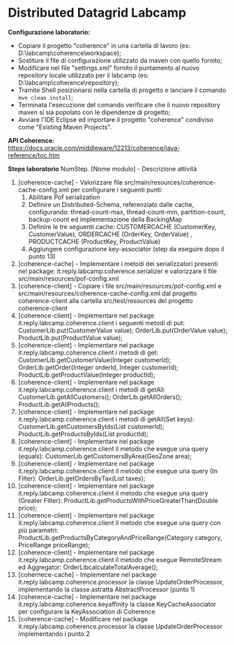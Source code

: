 # Distributed Datagrid Labcamp

**Configurazione laboratorio:**
* Copiare il progetto "coherence" in una cartella di lavoro (es: D:\labcamp\coherence\workspace);
* Sostiture il file di configurazione utilizzato da maven con quello fornito;
* Modificare nel file "settings.xml" fornito il puntamento al nuovo repository locale utilizzato per il labcamp (es: D:\labcamp\coherence\repository);
* Tramite Shell posizionarsi nella cartella di progetto e lanciare il comando `mvn clean install`;
* Terminata l'esecuzione del comando verificare che il nuovo repository maven si sia popolato con le dipendenze di progetto;
* Avviare l'IDE Eclipse ed importare il progetto "coherence" condiviso come "Existing Maven Projects".

**API Coherence:**
https://docs.oracle.com/middleware/12213/coherence/java-reference/toc.htm


**Steps laboratorio**
NumStep. [Nome modulo] - Descrizione attività
 
1. [coherence-cache] - Valorizzare file src/main/resources/coherence-cache-config.xml per configurare i seguenti punti:
	1. Abilitare Pof serialization
	2. Definire un Distributed-Schema, referenziato dalle cache, configurando: thread-count-max, thread-count-min, partition-count, backup-count ed implementazione <local-schema> della BackingMap
	3. Definire le tre seguenti cache: CUSTOMERCACHE (CustomerKey, CustomerValue), ORDERCACHE (OrderKey, OrderValue) , PRODUCTCACHE (ProductKey, ProductValue)
	4. Aggiungere configurazione key-associator (step da eseguire dopo il punto 13)
2. [coherence-cache] -  Implementare i metodi dei serializzatori presenti nel package: it.reply.labcamp.coherence.serializer e valorizzare il file src/main/resources/pof-config.xml
3. [coherence-client] - Copiare i file src/main/resources/pof-config.xml e src/main/resources/coherence-cache-config.xml dal progetto coherence-client alla cartella src/test/resources del progetto coherence-client
3. [coherence-client] - Implementare nel package it.reply.labcamp.coherence.client i seguenti metodi di put: CustomerLib.put(CustomerValue value); OrderLib.put(OrderValue value); ProductLib.put(ProductValue value);
4. [coherence-client] - Implementare nel package it.reply.labcamp.coherence.client i metodi di get: CustomerLib.getCustomerValue(Integer customerId); OrderLib.getOrder(Integer orderId, Integer customerId); ProductLib.getProductValue(Integer productId);
5. [coherence-client] - Implementare nel package it.reply.labcamp.coherence.client i metodi di getAll: CustomerLib.getAllCustomers(); OrderLib.getAllOrders(); ProductLib.getAllProducts();
6. [coherence-client] - Implementare nel package it.reply.labcamp.coherence.client i metodi di getAll(Set keys): CustomerLib.getCustomersByIds(List<Integer> customerId); ProductLib.getProductsByIds(List<Integer> productId);
7. [coherence-client] - Implementare nel package it.reply.labcamp.coherence.client il metodo che esegue una query (equals): CustomerLib.getCustomersByArea(GeoZone area);
8. [coherence-client] - Implementare nel package it.reply.labcamp.coherence.client il metodo che esegue una query (In Filter): OrderLib.getOrdersByTax(List<Integer> taxes);
9. [coherence-client] - Implementare nel package it.reply.labcamp.coherence.client il metodo che esegue una query (Greater Filter): ProductLib.getProductsWithPriceGreaterThan(Double price);
10. [coherence-client] - Implementare nel package it.reply.labcamp.coherence.client il metodo che esegue una query con più parametri: ProductLib.getProductsByCategoryAndPriceRange(Category category, PriceRange priceRange);
11. [coherence-client] - Implementare nel package it.reply.labcamp.coherence.client il metodo che esegue RemoteStream ed Aggregator: OrderLibcalculateTotalAverage();
12. [cohernece-cache] - Implementare nel package it.reply.labcamp.coherence.processor la classe UpdateOrderProcessor, implementando la classe astratta AbstractProcessor (punto 1)
13. [coherence-cache] - Implementare nel package it.reply.labcamp.coherence.keyaffinity la classe KeyCacheAssociator per configurare la KeyAssociation di Coherence
14. [coherence-cache] - Modificare nel package it.reply.labcamp.coherence.processor la classe UpdateOrderProcessor implementando i punto 2










